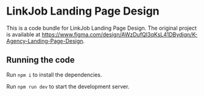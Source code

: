 
  # LinkJob Landing Page Design

  This is a code bundle for LinkJob Landing Page Design. The original project is available at https://www.figma.com/design/AWzDufQI3qKsL41DBydjqn/K-Agency-Landing-Page-Design.

  ## Running the code

  Run `npm i` to install the dependencies.

  Run `npm run dev` to start the development server.
  